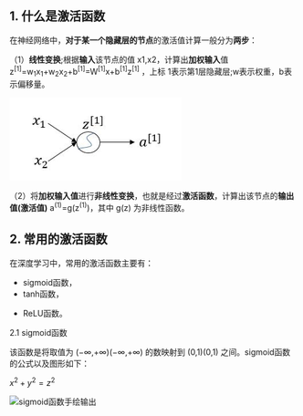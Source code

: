 ## 1. 什么是激活函数
在神经网络中，**对于某一个隐藏层的节点**的激活值计算一般分为**两步**：

（1）**线性变换**;根据**输入**该节点的值 x1,x2，计算出**加权输入**值 z<sup>[1]</sup>=w<sub>1</sub>x<sub>1</sub>+w<sub>2</sub>x<sub>2</sub>+b<sup>[1]</sup>=W<sup>[1]</sup>x+b<sup>[1]</sup>z<sup>[1]</sup> ，上标 1表示第1层隐藏层;w表示权重，b表示偏移量。

![sigmoid函数](/img/1.1activefun.jpeg)

（2）将**加权输入值**进行**非线性变换**，也就是经过**激活函数**，计算出该节点的**输出值(激活值)** a<sup>(1)</sup>=g(z<sup>(1)</sup>)，其中 g(z) 为非线性函数。
## 2. 常用的激活函数
在深度学习中，常用的激活函数主要有：

+ sigmoid函数，
+ tanh函数，
- ReLU函数。

2.1 sigmoid函数

该函数是将取值为 (−∞,+∞)(−∞,+∞) 的数映射到 (0,1)(0,1) 之间。sigmoid函数的公式以及图形如下：

$x^2 + y^2 = z^2$


![sigmoid函数手绘输出](/img/sigmoid.png)